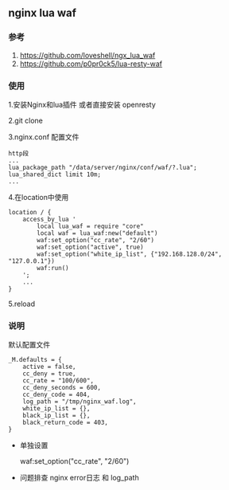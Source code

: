 ## nginx lua waf

### 参考
1. https://github.com/loveshell/ngx_lua_waf
2. https://github.com/p0pr0ck5/lua-resty-waf


### 使用
 1.安装Nginx和lua插件 或者直接安装 openresty
 
 2.git clone 
 
 3.nginx.conf 配置文件

    http段
    ...
    lua_package_path "/data/server/nginx/conf/waf/?.lua";
    lua_shared_dict limit 10m;
    ...
    
 4.在location中使用

    location / {
        access_by_lua '
            local lua_waf = require "core"
            local waf = lua_waf:new("default")
            waf:set_option("cc_rate", "2/60")
            waf:set_option("active", true)
            waf:set_option("white_ip_list", {"192.168.128.0/24", "127.0.0.1"})
            waf:run()
        ';
        ...
    }

 5.reload

### 说明
默认配置文件

    _M.defaults = {
        active = false,
        cc_deny = true,
        cc_rate = "100/600",
        cc_deny_seconds = 600,
        cc_deny_code = 404,
        log_path = "/tmp/nginx_waf.log",
        white_ip_list = {},
        black_ip_list = {},
        black_return_code = 403,
    }
    
- 单独设置

   waf:set_option("cc_rate", "2/60") 
   
- 问题排查
    nginx error日志 和 log_path
    